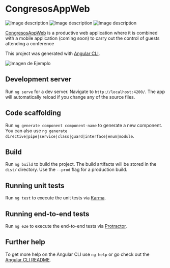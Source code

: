 # CongresosAppWeb

![Image description](https://img.shields.io/badge/angular-7.3.8-lightgrey.svg) ![Image description](https://img.shields.io/badge/build-passing-green.svg) ![Image description](https://img.shields.io/david/expressjs/express.svg)

[CongresosAppWeb](https://congresosapp2019.firebaseapp.com) is a productive web application where it is combined with a mobile application (coming soon) to carry out the control of guests attending a conference

This project was generated with [Angular CLI](https://cli.angular.io).


 ![Imagen de Ejemplo](https://camo.githubusercontent.com/f33650099ed137673aafe6e3e2cf9b7c8ba7f87d/68747470733a2f2f322e62702e626c6f6773706f742e636f6d2f2d543530595a5035686c57342f567630376b315050566d492f41414141414141414d5f512f6b566f3865496d4d4f4655574c597158675f78477a61575076766c4f376c686e672f73302f6164776f7264732d646172742e706e67)
## Development server

Run `ng serve` for a dev server. Navigate to `http://localhost:4200/`. The app will automatically reload if you change any of the source files.

## Code scaffolding

Run `ng generate component component-name` to generate a new component. You can also use `ng generate directive|pipe|service|class|guard|interface|enum|module`.

## Build

Run `ng build` to build the project. The build artifacts will be stored in the `dist/` directory. Use the `--prod` flag for a production build.

## Running unit tests

Run `ng test` to execute the unit tests via [Karma](https://karma-runner.github.io).

## Running end-to-end tests

Run `ng e2e` to execute the end-to-end tests via [Protractor](http://www.protractortest.org/).

## Further help

To get more help on the Angular CLI use `ng help` or go check out the [Angular CLI README](https://github.com/angular/angular-cli/blob/master/README.md).
